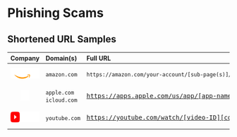 

# Phishing Scams

## Shortened URL Samples

| Company   | Domain(s) | Full URL | Shortened URL |
| :---: | :--- | :--- | :--- |
| [<img id="Amazon" src="../../assets/icons/companies/amazon/Amazon-logo_white-txt.svg" alt="Amazon Logo" height="24px" width="auto" />](https://amazon.com/) | `amazon.com` | <pre>`https://amazon.com/your-account/[sub-page(s)]/[data]`</pre> | <pre>https://amazon.com/a/[compressed-data]</pre> |
| [<img id="Apple" src="../../assets/icons/companies/apple/Apple-logo_white.svg" alt="Apple Logo" height="24px" width="auto" />](https://apple.com/) | `apple.com`<br />`icloud.com` | <pre>https://apps.apple.com/us/app/[app-name]/[app-id]</pre> | <pre>https://apple.co/[compressed-data]</pre> |
| [<img id="YouTube" src="../../assets/icons/companies/google/YouTube-Logo_white-txt.svg" alt="COMPANY Logo" height="24px" width="auto" />](https://YouTube.com/)   | `youtube.com` | <pre>https://youtube.com/watch/[video-ID][context-data]</pre> | <pre>https://youtu.be/[video-ID][context-data]</pre> |







<!-- [<img id="COMPANY" src="../../assets/icons/companies/COMPANY/COMPANY-logo_white-txt.svg" alt="COMPANY Logo" height="24px" width="auto" />](https://company.com/) -->



